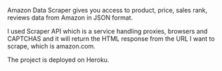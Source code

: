 Amazon Data Scraper gives you access to product, price, sales rank, reviews data from Amazon in JSON format.

I used Scraper API which is a service handling proxies, browsers and CAPTCHAS and it will return the HTML response from the URL I want to scrape, which is amazon.com.

The project is deployed on Heroku.
